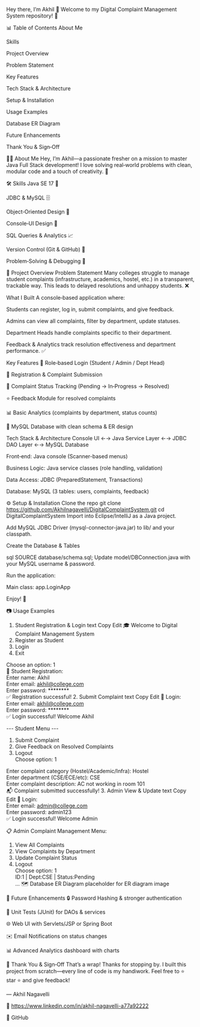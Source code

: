 Hey there, I’m Akhil 👋
Welcome to my Digital Complaint Management System repository! 🚀

📊 Table of Contents
About Me

Skills

Project Overview

Problem Statement

Key Features

Tech Stack & Architecture

Setup & Installation

Usage Examples

Database ER Diagram

Future Enhancements

Thank You & Sign‑Off

👨‍💻 About Me
Hey, I’m Akhil—a passionate fresher on a mission to master Java Full Stack development! I love solving real‑world problems with clean, modular code and a touch of creativity. 🌟

🛠 Skills
Java SE 17 🧩

JDBC & MySQL 🗄️

Object‑Oriented Design 🔄

Console‑UI Design 🎨

SQL Queries & Analytics 📈

Version Control (Git & GitHub) 🔧

Problem‑Solving & Debugging 🧐

📁 Project Overview
Problem Statement
Many colleges struggle to manage student complaints (infrastructure, academics, hostel, etc.) in a transparent, trackable way. This leads to delayed resolutions and unhappy students. ❌

What I Built
A console‑based application where:

Students can register, log in, submit complaints, and give feedback.

Admins can view all complaints, filter by department, update statuses.

Department Heads handle complaints specific to their department.

Feedback & Analytics track resolution effectiveness and department performance. ✅

Key Features
🔐 Role‑based Login (Student / Admin / Dept Head)

📝 Registration & Complaint Submission

🔄 Complaint Status Tracking (Pending → In‑Progress → Resolved)

⭐ Feedback Module for resolved complaints

📊 Basic Analytics (complaints by department, status counts)

💾 MySQL Database with clean schema & ER design


Tech Stack & Architecture
Console UI  ←→  Java Service Layer  ←→  JDBC DAO Layer  ←→  MySQL Database

Front‑end: Java console (Scanner-based menus)

Business Logic: Java service classes (role handling, validation)

Data Access: JDBC (PreparedStatement, Transactions)

Database: MySQL (3 tables: users, complaints, feedback)

⚙️ Setup & Installation
Clone the repo
git clone  https://github.com/Akhilnagavelli/DigitalComplaintSystem.git
cd DigitalComplaintSystem
Import into Eclipse/IntelliJ as a Java project.

Add MySQL JDBC Driver (mysql-connector-java.jar) to lib/ and your classpath.

Create the Database & Tables

sql
SOURCE database/schema.sql;
Update model/DBConnection.java with your MySQL username & password.

Run the application:

Main class: app.LoginApp

Enjoy! 🎉

📷 Usage Examples
1. Student Registration & Login
text
Copy
Edit
🎓 Welcome to Digital Complaint Management System  
1. Register as Student  
2. Login  
3. Exit  

Choose an option: 1  
📝 Student Registration:  
Enter name: Akhil  
Enter email: akhil@college.com  
Enter password: ********  
✅ Registration successful!
2. Submit Complaint
text
Copy
Edit
🔐 Login:  
Enter email: akhil@college.com  
Enter password: ********  
✅ Login successful! Welcome Akhil  

--- Student Menu ---  
1. Submit Complaint  
2. Give Feedback on Resolved Complaints  
3. Logout  
Choose option: 1  

Enter complaint category (Hostel/Academic/Infra): Hostel  
Enter department (CSE/ECE/etc): CSE  
Enter complaint description: AC not working in room 101  
📬 Complaint submitted successfully!
3. Admin View & Update
text
Copy
Edit
🔐 Login:  
Enter email: admin@college.com  
Enter password: admin123  
✅ Login successful! Welcome Admin  

📋 Admin Complaint Management Menu:  
1. View All Complaints  
2. View Complaints by Department  
3. Update Complaint Status  
4. Logout  
Choose option: 1  
ID:1 | Dept:CSE | Status:Pending  
...
🗺 Database ER Diagram
placeholder for ER diagram image

🚀 Future Enhancements
🔒 Password Hashing & stronger authentication

🧪 Unit Tests (JUnit) for DAOs & services

🌐 Web UI with Servlets/JSP or Spring Boot

✉️ Email Notifications on status changes

📊 Advanced Analytics dashboard with charts

🎉 Thank You & Sign‑Off
That’s a wrap! Thanks for stopping by. I built this project from scratch—every line of code is my handiwork. Feel free to ⭐ star ⭐ and give feedback!

— Akhil Nagavelli

🔗 https://www.linkedin.com/in/akhil-nagavelli-a77a92222

🐙 GitHub

